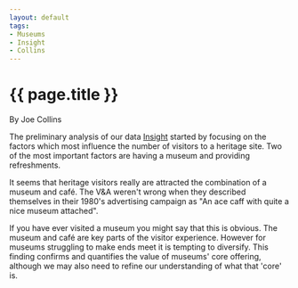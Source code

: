 ```yaml
---
layout: default
tags:
- Museums
- Insight
- Collins
---
```

# {{ page.title }}

By Joe Collins

The preliminary analysis of our data [Insight](https://insight.blackradley.com/) started by focusing on the factors which most influence the number of visitors to a heritage site.  Two of the most important factors are having a museum and providing refreshments. 

It seems that heritage visitors really are attracted the combination of a museum and café.  The V&A weren't wrong when they described themselves in their 1980's advertising campaign as "An ace caff with quite a nice museum attached".

If you have ever visited a museum you might say that this is obvious.  The museum and café are key parts of the visitor experience.  However for museums struggling to make ends meet it is tempting to diversify.  This finding confirms and quantifies the value of museums' core offering, although we may also need to refine our understanding of what that 'core' is.
